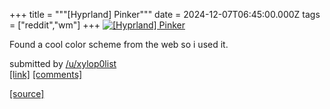+++
title = """[Hyprland] Pinker"""
date = 2024-12-07T06:45:00.000Z
tags = ["reddit","wm"]
+++
[![[Hyprland] Pinker](https://preview.redd.it/x6swsizrhd5e1.png?width=640&crop=smart&auto=webp&s=a76421bdeafc1a46721dff499a6c775dc3a5f83e "[Hyprland] Pinker")](https://www.reddit.com/r/unixporn/comments/1h8mqjs/hyprland_pinker/)

Found a cool color scheme from the web so i used it.

submitted by [/u/xylop0list](https://www.reddit.com/user/xylop0list)  
[\[link\]](https://i.redd.it/x6swsizrhd5e1.png) [\[comments\]](https://www.reddit.com/r/unixporn/comments/1h8mqjs/hyprland_pinker/)

[[source]](https://www.reddit.com/r/unixporn/comments/1h8mqjs/hyprland_pinker/)
